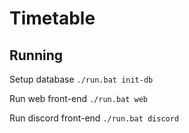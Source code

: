 # Timetable

## Running
Setup database
`./run.bat init-db`

Run web front-end
`./run.bat web`

Run discord front-end
`./run.bat discord`
